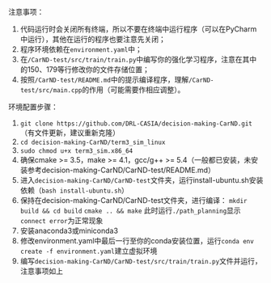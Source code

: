 注意事项：

1. 代码运行时会关闭所有终端，所以不要在终端中运行程序（可以在PyCharm中运行），其他在运行的程序也要注意先关闭；
2. 程序环境依赖在`environment.yaml`中；
3. 在`/CarND-test/src/train/train.py`中编写你的强化学习程序，注意在其中的150、179等行修改你的文件存储位置；
4. 按照`/CarND-test/README.md`中的提示编译程序，理解`/CarND-test/src/main.cpp`的作用（可能需要作相应调整）。



环境配置步骤：

1. `git clone https://github.com/DRL-CASIA/decision-making-CarND.git` （有文件更新，建议重新克隆）
2. `cd decision-making-CarND/term3_sim_linux`
3. `sudo chmod u+x term3_sim.x86_64`
4. 确保cmake >= 3.5，make >= 4.1，gcc/g++ >= 5.4（一般都已安装，未安装参考decision-making-CarND/CarND-test/README.md）
5. 进入`decision-making-CarND/CarND-test`文件夹，运行install-ubuntu.sh安装依赖（`bash install-ubuntu.sh`）
6. 保持在decision-making-CarND/CarND-test文件夹，进行编译：
   `mkdir build && cd build`
   `cmake .. && make`
   此时运行`./path_planning`显示`connect error`为正常现象
7. 安装anaconda3或miniconda3
8. 修改environment.yaml中最后一行至你的conda安装位置，运行`conda env create -f environment.yaml`建立虚拟环境
9. 编写`decision-making-CarND/CarND-test/src/train/train.py`文件并运行，注意事项如上


